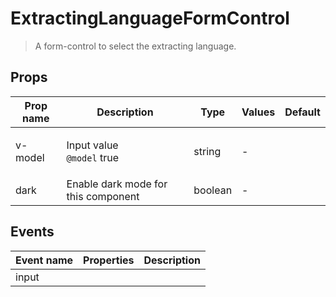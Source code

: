 # ExtractingLanguageFormControl

> A form-control to select the extracting language.

## Props

| Prop name | Description                                    | Type    | Values | Default |
| --------- | ---------------------------------------------- | ------- | ------ | ------- |
| v-model   | <p>Input value<br><code>@model</code> true</p> | string  | -      |         |
| dark      | Enable dark mode for this component            | boolean | -      |         |

## Events

| Event name | Properties | Description |
| ---------- | ---------- | ----------- |
| input      |            |             |

